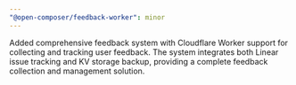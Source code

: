 ```yaml
---
"@open-composer/feedback-worker": minor
---
```


Added comprehensive feedback system with Cloudflare Worker support for collecting and tracking user feedback. The system integrates both Linear issue tracking and KV storage backup, providing a complete feedback collection and management solution.
